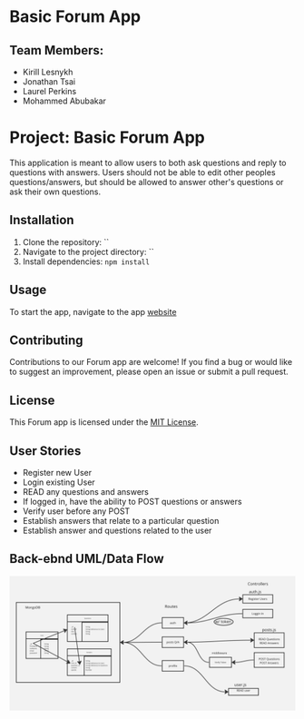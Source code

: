 # Basic Forum App

## Team Members:

* Kirill Lesnykh
* Jonathan Tsai
* Laurel Perkins
* Mohammed Abubakar

# Project: Basic Forum App

This application is meant to allow users to both ask questions and reply to questions with answers. Users should not be able to edit other peoples questions/answers, but should be allowed to answer other's questions or ask their own questions.

## Installation

1. Clone the repository: ``
2. Navigate to the project directory: ``
3. Install dependencies: `npm install`


## Usage

To start the app, navigate to the app [website](netlifylinktowebsite.com)


## Contributing

Contributions to our Forum app are welcome! If you find a bug or would like to suggest an improvement, please open an issue or submit a pull request.

## License

This Forum app is licensed under the [MIT License](https://opensource.org/licenses/MIT).

## User Stories

- Register new User
- Login existing User
- READ any questions and answers
- If logged in, have the ability to POST questions or answers
- Verify user before any POST
- Establish answers that relate to a particular question
- Establish answer and questions related to the user

## Back-ebnd UML/Data Flow

![UML](./UML-Data-Flow.png)
